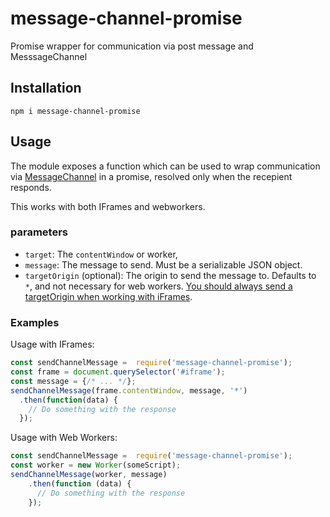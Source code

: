 # message-channel-promise
Promise wrapper for communication via post message and MesssageChannel


## Installation
`npm i message-channel-promise`

## Usage
The module exposes a function which can be used to wrap communication via [MessageChannel](https://developer.mozilla.org/en-US/docs/Web/API/Channel_Messaging_API) in a promise, resolved only when the recepient responds.

This works with both IFrames and webworkers.

### parameters
* `target`: The `contentWindow` or worker,
* `message`: The message to send. Must be a serializable JSON object.
* `targetOrigin` (optional): The origin to send the message to. Defaults to `*`, and not necessary for web workers.
[You should always send a targetOrigin when working with iFrames](https://developer.mozilla.org/en-US/docs/Web/API/Window/postMessage#Security_concerns).

### Examples

Usage with IFrames:

```js
const sendChannelMessage =  require('message-channel-promise');
const frame = document.querySelector('#iframe');
const message = {/* ... */};
sendChannelMessage(frame.contentWindow, message, '*')
  .then(function(data) {
    // Do something with the response
  });
```

Usage with Web Workers:

```js
const sendChannelMessage =  require('message-channel-promise');
const worker = new Worker(someScript);
sendChannelMessage(worker, message)
    .then(function (data) {
      // Do something with the response
    });
```